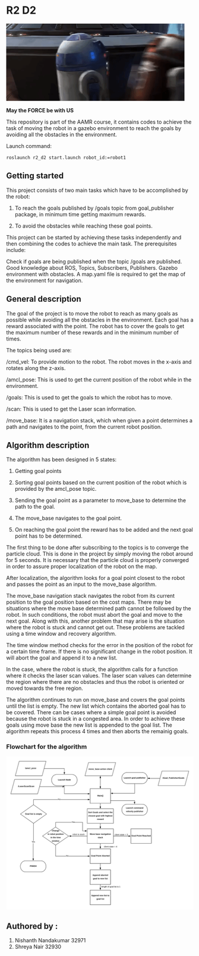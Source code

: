 # R2 D2

![](giphy.gif)

**May the FORCE be with US**

This repository is part of the AAMR course, it contains codes to achieve the task of moving the robot in a gazebo environment to reach the goals by avoiding all the obstacles in the environment.

Launch command:

```
roslaunch r2_d2 start.launch robot_id:=robot1
```


## Getting started

This project consists of two main tasks which have to be accomplished by the robot:

1. To reach the goals published by /goals topic from goal_publisher package, in minimum time getting maximum rewards.

2. To avoid the obstacles while reaching these goal points.

This project can be started by achieving these tasks independently and then combining the codes to achieve the main task.
The prerequisites include:


Check if goals are being published when the topic /goals are published.
Good knowledge about ROS, Topics, Subscribers, Publishers.
Gazebo environment with obstacles.
A map.yaml file is required to get the map of the environment for navigation.

## General description
The goal of the project is to move the robot to reach as many goals as possible while avoiding all the obstacles in the environment.
Each goal has a reward associated with the point. The robot has to cover the goals to get the maximum number of these rewards and in the minimum number of times. 

The topics being used are:

/cmd_vel: To provide motion to the robot. The robot moves in the x-axis and rotates along the z-axis.

/amcl_pose: This is used to get the current position of the robot while in the environment.

/goals: This is used to get the goals to which the robot has to move.

/scan: This is used to get the Laser scan information.

/move_base: It is a navigation stack, which when given a point determines a path and navigates to the point, from the current robot position.


## Algorithm description


The algorithm has been designed in 5 states:

1. Getting goal points

2. Sorting goal points based on the current position of the robot which is provided by the amcl_pose topic.

3. Sending the goal point as a parameter to move_base to determine the path to the goal. 

4. The move_base navigates to the goal point. 

5. On reaching the goal point the reward has to be added and the next goal point has to be determined.

The first thing to be done after subscribing to the topics is to converge the particle cloud. This is done in the project by simply moving the robot around for 5 seconds. It is necessary that the particle cloud is properly converged in order to assure proper localization of the robot on the map.

After localization, the algorithm looks for a goal point closest to the robot and passes the point as an input to the move_base algorithm.

The move_base navigation stack navigates the robot from its current position to the goal position based on the cost maps. There may be situations where the move base determined path cannot be followed by the robot. In such conditions, the robot must abort the goal and move to the next goal. Along with this, another problem that may arise is the situation where the robot is stuck and cannot get out. These problems are tackled using a time window and recovery algorithm. 

The time window method checks for the error in the position of the robot for a certain time frame. If there is no significant change in the robot position. It will abort the goal and append it to a new list. 

In the case, where the robot is stuck, the algorithm calls for a function where it checks the laser scan values. The laser scan values can determine the region where there are no obstacles and thus the robot is oriented or moved towards the free region.

The algorithm continues to run on move_base and covers the goal points until the list is empty. The new list which contains the aborted goal has to be covered. There can be cases where a simple goal point is avoided because the robot is stuck in a congested area. In order to achieve these goals using move base the new list is appended to the goal list. The algorithm repeats this process 4 times and then aborts the remainig goals.

### Flowchart for the algorithm 

![](flowchart.png)

## Authored by :

1) Nishanth Nandakumar 32971
2) Shreya Nair 32930